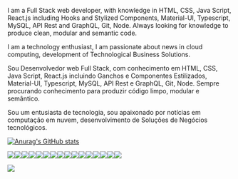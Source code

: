 


I am a Full Stack web developer, with knowledge in HTML, CSS, Java Script, React.js including Hooks and Stylized Components, Material-UI, Typescript, MySQL, API Rest and GraphQL, Git, Node.
Always looking for knowledge to produce clean, modular and semantic code.

I am a technology enthusiast, I am passionate about news in cloud computing, development of Technological Business Solutions.


Sou Desenvolvedor web Full Stack, com conhecimento em HTML, CSS, Java Script, React.js incluindo Ganchos e Componentes Estilizados, Material-UI, Typescript, MySQL, API Rest e GraphQL, Git, Node.
Sempre procurando conhecimento para produzir código limpo, modular e semântico.

Sou um entusiasta de tecnologia, sou apaixonado por notícias em computação em nuvem, desenvolvimento de Soluções de Negócios tecnológicos.

[![Anurag's GitHub stats](https://github-readme-stats.vercel.app/api?username=italosouza09)](https://github.com/anuraghazra/github-readme-stats)




 <img src="https://img.shields.io/badge/JavaScript-Code?style=for-the-badge&logo=JavaScript&logoColor=black&color=F1C232"/><img src="https://img.shields.io/badge/TypeScript-Code?style=for-the-badge&logo=TypeScript&logoColor=black&color=white"/><img src="https://img.shields.io/badge/CSharp-Code?style=for-the-badge&logo=CSharp&logoColor=black&color=white"/><img src="https://img.shields.io/badge/CSS3-Code?style=for-the-badge&logo=CSS3&logoColor=black&color=white"/><img src="https://img.shields.io/badge/HTML5-Code?style=for-the-badge&logo=HTML5&logoColor=black&color=white"/><img src="https://img.shields.io/badge/.NET-Code?style=for-the-badge&logo=.NET&logoColor=black&color=white"/><img src="https://img.shields.io/badge/React?style=for-the-badge&logo=React&logoColor=black&color=white"/><img src="https://img.shields.io/badge/ReactRouter-Code?style=for-the-badge&logo=ReactRouter&logoColor=black&color=white"/><img src="https://img.shields.io/badge/Node.js-Code?style=for-the-badge&logo=Nodes.js&logoColor=black&color=white"/><img src="https://img.shields.io/badge/MySQL-Code?style=for-the-badge&logo=MySQL&logoColor=black&color=white"/><img src="https://img.shields.io/badge/GraphQL-Code?style=for-the-badge&logo=GraphQL&logoColor=black&color=white"/><img src="https://img.shields.io/badge/Git-Code?style=for-the-badge&logo=Git&logoColor=black&color=white"/><img src="https://img.shields.io/badge/GitHub-Code?style=for-the-badge&logo=GitHub&logoColor=black&color=white"/><img src="https://img.shields.io/badge/Heroku-Code?style=for-the-badge&logo=Heroku&logoColor=black&color=white"/><img src="https://img.shields.io/badge/AmazonAWS-Code?style=for-the-badge&logo=AmazonAWS&logoColor=black&color=white"/><img src="https://img.shields.io/badge/MicrosoftAzure-Code?style=for-the-badge&logo=MicrosoftAzure&logoColor=black&color=white"/>
 
 

 [<img src="https://img.shields.io/badge/linkedin-%230077B5.svg?&style=for-the-badge&logo=linkedin&logoColor=white" />](https://www.linkedin.com/in/italo-souza09/)
